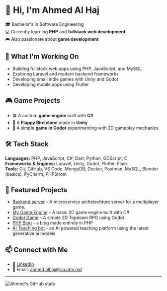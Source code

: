 # 👋 Hi, I'm Ahmed Al Haj

🎓 Bachelor's in Software Engineering  
💻 Currently learning **PHP** and **fullstack web development**  
🎮 Also passionate about **game development**

## 🚀 What I'm Working On

- Building fullstack web apps using PHP, JavaScript, and MySQL
- Exploring Laravel and modern backend frameworks
- Developing small indie games with Unity and Godot
- Developing mobile apps using Flutter

## 🎮 Game Projects

- 🛠️ A custom **game engine** built with **C#**
- 🐤 A **Flappy Bird clone** made in **Unity**
- 🎲 A simple **game in Godot** experimenting with 2D gameplay mechanics

## 🛠️ Tech Stack

**Languages:** PHP, JavaScript, C#, Dart, Python, GDScript, C  
**Frameworks & Engines:** Laravel, Unity, Godot, Flutter, Flask  
**Tools:** Git, GitHub, VS Code, MongoDB, Docker, Postman, MySQL, Blender (basics), PyCharm, PHPStrom

## 📂 Featured Projects

- [Backend server](https://github.com/Drkiller325/the_brave_six) – A microservice archetechture server for a multiplayer game.
- [My Game Engine](https://github.com/Drkiller325/GameEngine) – A basic 2D game engine built with C#  
- [Godot Game](https://github.com/Drkiller325/Heros_of_tomorrow) – A simple 2D Topdown RPG using Godot
- [PHP Blog](https://github.com/Drkiller325/php_blog) - a blog made entirely in PHP
- [AI Teaching bot](https://github.com/Drkiller325/AI_Teaching_bot) - an AI powered teaching platform using the latest generative ai models

## 📫 Connect with Me

- 💼 [LinkedIn](https://www.linkedin.com/in/ahmed-al-haj-244157300)  
- 📧 Email: ahmed.alhaj@isa.utm.md

---

<!-- Optional GitHub stats -->
![Ahmed's GitHub stats](https://github-readme-stats.vercel.app/api?username=Drkiller325&show_icons=true&theme=tokyonight)
